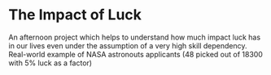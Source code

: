 # The Impact of Luck
An afternoon project which helps to understand how much impact luck has in our lives even under the assumption of a very high skill dependency. Real-world example of NASA astronouts applicants (48 picked out of 18300 with 5% luck as a factor)
